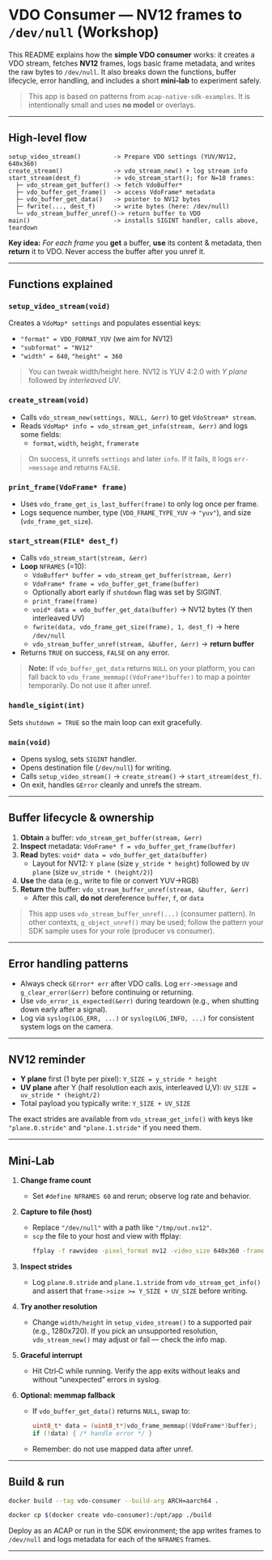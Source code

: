 # VDO Consumer — NV12 frames to `/dev/null` (Workshop)

This README explains how the **simple VDO consumer** works: it creates a VDO stream, fetches **NV12** frames, logs basic frame metadata, and writes the raw bytes to `/dev/null`. It also breaks down the functions, buffer lifecycle, error handling, and includes a short **mini‑lab** to experiment safely.

> This app is based on patterns from `acap-native-sdk-examples`. It is intentionally small and uses **no model** or overlays.

---

## High‑level flow

```
setup_video_stream()         -> Prepare VDO settings (YUV/NV12, 640x360)
create_stream()              -> vdo_stream_new() + log stream info
start_stream(dest_f)         -> vdo_stream_start(); for N=10 frames:
  ├─ vdo_stream_get_buffer() -> fetch VdoBuffer*
  ├─ vdo_buffer_get_frame()  -> access VdoFrame* metadata
  ├─ vdo_buffer_get_data()   -> pointer to NV12 bytes
  ├─ fwrite(..., dest_f)     -> write bytes (here: /dev/null)
  └─ vdo_stream_buffer_unref()-> return buffer to VDO
main()                       -> installs SIGINT handler, calls above, teardown
```

**Key idea:** *For each frame* you **get** a buffer, **use** its content & metadata, then **return** it to VDO. Never access the buffer after you unref it.

---

## Functions explained

### `setup_video_stream(void)`
Creates a `VdoMap* settings` and populates essential keys:
- `"format" = VDO_FORMAT_YUV` (we aim for NV12)
- `"subformat" = "NV12"`
- `"width" = 640`, `"height" = 360`

> You can tweak width/height here. NV12 is YUV 4:2:0 with *Y plane* followed by *interleaved UV*.

### `create_stream(void)`
- Calls `vdo_stream_new(settings, NULL, &err)` to get `VdoStream* stream`.
- Reads `VdoMap* info = vdo_stream_get_info(stream, &err)` and logs some fields:
  - `format`, `width`, `height`, `framerate`

> On success, it unrefs `settings` and later `info`. If it fails, it logs `err->message` and returns `FALSE`.

### `print_frame(VdoFrame* frame)`
- Uses `vdo_frame_get_is_last_buffer(frame)` to only log once per frame.
- Logs sequence number, type (`VDO_FRAME_TYPE_YUV` → `"yuv"`), and size (`vdo_frame_get_size`).

### `start_stream(FILE* dest_f)`
- Calls `vdo_stream_start(stream, &err)`
- **Loop** `NFRAMES` (=10):
  - `VdoBuffer* buffer = vdo_stream_get_buffer(stream, &err)`
  - `VdoFrame* frame = vdo_buffer_get_frame(buffer)`
  - Optionally abort early if `shutdown` flag was set by SIGINT.
  - `print_frame(frame)`
  - `void* data = vdo_buffer_get_data(buffer)` → NV12 bytes (Y then interleaved UV)
  - `fwrite(data, vdo_frame_get_size(frame), 1, dest_f)` → here `/dev/null`
  - `vdo_stream_buffer_unref(stream, &buffer, &err)` → **return buffer**
- Returns `TRUE` on success, `FALSE` on any error.

> **Note:** If `vdo_buffer_get_data` returns `NULL` on your platform, you can fall back to `vdo_frame_memmap((VdoFrame*)buffer)` to map a pointer temporarily. Do not use it after unref.

### `handle_sigint(int)`
Sets `shutdown = TRUE` so the main loop can exit gracefully.

### `main(void)`
- Opens syslog, sets `SIGINT` handler.
- Opens destination file (`/dev/null`) for writing.
- Calls `setup_video_stream()` → `create_stream()` → `start_stream(dest_f)`.
- On exit, handles `GError` cleanly and unrefs the stream.

---

## Buffer lifecycle & ownership

1. **Obtain** a buffer: `vdo_stream_get_buffer(stream, &err)`
2. **Inspect** metadata: `VdoFrame* f = vdo_buffer_get_frame(buffer)`
3. **Read** bytes: `void* data = vdo_buffer_get_data(buffer)`
   - Layout for NV12: `Y plane` (size `y_stride * height`) followed by `UV plane` (size `uv_stride * (height/2)`)
4. **Use** the data (e.g., write to file or convert YUV→RGB)
5. **Return** the buffer: `vdo_stream_buffer_unref(stream, &buffer, &err)`
   - After this call, **do not** dereference `buffer`, `f`, or `data`

> This app uses `vdo_stream_buffer_unref(...)` (consumer pattern). In other contexts, `g_object_unref()` may be used; follow the pattern your SDK sample uses for your role (producer vs consumer).

---

## Error handling patterns

- Always check `GError* err` after VDO calls. Log `err->message` and `g_clear_error(&err)` before continuing or returning.
- Use `vdo_error_is_expected(&err)` during teardown (e.g., when shutting down early after a signal).
- Log via `syslog(LOG_ERR, ...)` or `syslog(LOG_INFO, ...)` for consistent system logs on the camera.

---

## NV12 reminder

- **Y plane** first (1 byte per pixel): `Y_SIZE = y_stride * height`
- **UV plane** after Y (half resolution each axis, interleaved U,V): `UV_SIZE = uv_stride * (height/2)`
- Total payload you typically write: `Y_SIZE + UV_SIZE`

The exact strides are available from `vdo_stream_get_info()` with keys like `"plane.0.stride"` and `"plane.1.stride"` if you need them.

---

## Mini‑Lab

1. **Change frame count**
   - Set `#define NFRAMES 60` and rerun; observe log rate and behavior.

2. **Capture to file (host)**
   - Replace `"/dev/null"` with a path like `"/tmp/out.nv12"`.
   - `scp` the file to your host and view with ffplay:
     ```bash
     ffplay -f rawvideo -pixel_format nv12 -video_size 640x360 -framerate 30 /tmp/out.nv12
     ```

3. **Inspect strides**
   - Log `plane.0.stride` and `plane.1.stride` from `vdo_stream_get_info()` and assert that `frame->size >= Y_SIZE + UV_SIZE` before writing.

4. **Try another resolution**
   - Change `width/height` in `setup_video_stream()` to a supported pair (e.g., 1280x720). If you pick an unsupported resolution, `vdo_stream_new()` may adjust or fail — check the info map.

5. **Graceful interrupt**
   - Hit Ctrl‑C while running. Verify the app exits without leaks and without “unexpected” errors in syslog.

6. **Optional: memmap fallback**
   - If `vdo_buffer_get_data()` returns `NULL`, swap to:
     ```c
     uint8_t* data = (uint8_t*)vdo_frame_memmap((VdoFrame*)buffer);
     if (!data) { /* handle error */ }
     ```
   - Remember: do not use mapped data after unref.

---

## Build & run


```bash
docker build --tag vdo-consumer --build-arg ARCH=aarch64 .
```
```bash
docker cp $(docker create vdo-consumer):/opt/app ./build
```


Deploy as an ACAP or run in the SDK environment; the app writes frames to `/dev/null` and logs metadata for each of the `NFRAMES` frames.

---


